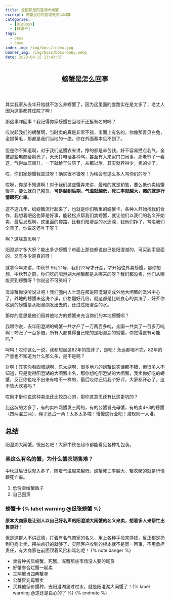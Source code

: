 ```yaml
---
title: 全国都是阳澄湖大闸蟹
excerpt: 螃蟹里边的套路是怎么回事
categories:
  - [BigBoss]
  - [野路子]
tags:
  - boss
  - case
index_img: /img/boss/index.jpg
banner_img: /img/boss/boss-baby.webp
date: 2023-09-15 23:43:37
---
```


<article class="the-dialogue">
	<header>
    <h2>
      螃蟹是怎么回事
    </h2>
  </header>
  <div class="responder" title="蟹农">
    <p>
      其实我家从去年开始就不怎么养螃蟹了，因为<font class=warning-text>这里面的套路实在是太多了</font>，老丈人因为这事都其住院了啊！
    </p>
  </div>
  <div class="sender" title="我">
    <p>
      那这事咋回事？我记得你家螃蟹在当地不还挺有名的吗？
    </p>
  </div>
  <div class="responder" title="蟹农">
    <p>
      哎说起<font class=success-text>我们的螃蟹啊，当时卖的真是非常不错，市面上有名的，你像那青贝白兔，金抓黄毛，那都是我们当地的一绝，你在外面基本见不到了</font>。<br><br>
      但是你不知道啊，对于我们这蟹农来讲，挣的都是辛苦钱，好不容易攒点名气，全被那些电商给掰光了，天天打电话各种骂，甚至有人来家门口闹事，那老爷子一看这，气得血压飙升，一下就给干住院了，从那以后，其实就养得少，卖的少了。
    </p>
  </div>
  <div class="sender" title="我">
    <p>
      哎，你们家螃蟹我尝过呀！确实很不错呀！为啥会有这么多人骂你们的呀？
    </p>
  </div>
  <div class="responder" title="蟹农">
    <p>
      哎呀，你是不知道啊！对于我们这些蟹弄来讲，最难的就是销售，要么<font class="label label-primary">低价卖给蟹贩子</font>，要么就<font class="label label-primary">自己囤货</font>，<b>可是越到后期，气温就越低，死亡率就越大，赌的就是行情跟死亡率</b>。<br><br>
      这不这几年，纸螃蟹流行起来了，也就是你们嘴里的<font class="label label-warning">螃蟹卡</font>，<font class="warning-text">各种人开始找我们合作，我想着吧这也算是好事，能轻松点帮我们卖螃蟹，就让他们以我们的名义开始卖</font>，最后发现啊，这里面的套路，比我们阳澄湖的水还深，<font class=danger-text>钱他们挣了，骂名我们全背了</font>，你说这还咋干呀？
    </p>
  </div>
  <div class="sender" title="我">
    <p>
      啊？这啥意思啊？
    </p>
  </div>
  <div class="responder" title="蟹农">
    <p>
      <font class="warning-text">阳澄湖才多大呀？能出多少螃蟹？市面上那些都说自己是阳澄湖的，可买到手里面的，又有多少是真的呀！</font>
      <br><br>
      就拿今年来讲，中秋节 9月21号，我们22号才开湖，才开始往外卖螃蟹，那你想想，中秋节之前，你们吃的阳澄湖大闸蟹都是从哪来的呀？我们都没卖，他们从哪能买到螃蟹呀？你说这不可笑吗？
      <br><br>
      <font class="label label-danger">洗澡蟹</font>你没听说过吧！我们圈内人士现在都说阳澄湖变成外地大闸蟹的洗浴中心了，<font class=danger-text>外地的螃蟹来这洗个澡，价格翻好几倍</font>，就这都是比较良心的卖法了，好歹你收到的螃蟹是从阳澄湖发出去的，还过过阳澄湖的水。
    </p>
  </div>
  <div class="sender" title="我">
    <p>
      那你的意思是他们用其他地方的螃蟹来充当你们的本地螃蟹呗？
    </p>
  </div>
  <div class="responder" title="蟹农">
    <p>
      我跟你说，去年阳澄湖的螃蟹一共才产了一万两百多吨，全国一共卖了一百多万吨啊！夸张了一百多倍，所有人都觉得自己吃的是阳澄湖的螃蟹，你觉得这有可能吗？
    </p>
  </div>
  <div class="sender" title="我">
    <p>
      呵呵！哎你这么一说，我都想起这82年的拉菲了，是吧！永远都喝不完，82年的产量也不知道为什么那么多，是不是啊？
    </p>
  </div>
  <div class="responder" title="蟹农">
    <p>
      对啊！其实你看固城湖啊、东太湖啊，很多地方的螃蟹说实话都不错，但很多人不知道，只是觉得阳澄湖的大闸蟹出名，那你想吃阳澄湖的大闸蟹，我卖你好吃的螃蟹，反正你也吃不出来有啥不一样的，最后哎你还给我个好评，大家都开心了，这不皆大欢喜吗？
    </p>
  </div>
  <div class="sender" title="我">
    <p>
      哎刚才挺你说这种卖法还比较良心的，那你这意思还有比这更坑的？
    </p>
  </div>
  <div class="responder" title="蟹农">
    <p>
      比这坑的太多了，有的<font class="label label-danger">卖四两蟹发三两的</font>，有的<font class="label label-danger">公蟹冒充母蟹</font>，有的<font class="label label-danger">卖4+3的螃蟹</font><font class=danger-text>（四两混三两），绳子还占一两</font>！太多太多啦！慢慢这行业吧！潜规则一大堆。
    </p>
  </div>
</article>

## 总结
阳澄湖大闸蟹，很出名吧！大家中秋在超市都能看见各种礼包装。

### 卖这么有名的蟹，为什么蟹农销售难？
中秋过后很快就入冬了，随着气温越来越低，螃蟹死亡率越大，蟹农赌的就是行情跟死亡率。

1. 低价卖给蟹贩子
2. 自己囤货

### 螃蟹卡 {% label warning @纸张螃蟹 %}
<b class=info-text>原本大商家是让别人以自己好名声的阳澄湖大闸蟹的名义来卖，想着多人来帮忙出售更好！</b>

但是这群人不讲武德，打着有名气商家的名义，用上各种手段来挣钱，反正都是扔到电商上卖，摆拍点好的就够了，实际客户收到的根本就不是同一回事，不用承担责任，有大商家在前面顶着风险和骂名呢！
{% note danger %}
- 卖各种劣质螃蟹，死蟹、冻蟹那些市场没人要的尾货
- 好蟹参合烂蟹一起卖
- 三两蟹当四两蟹卖
- 公蟹冒充母蟹卖
- 买其他低价蟹种，去阳澄湖里过过水，就是阳澄湖大闸蟹了！{% label warning @这还是良心的了 %}
{% endnote %}
